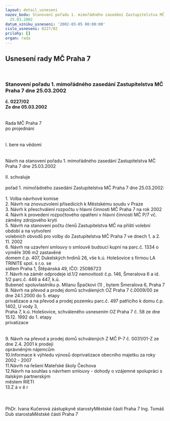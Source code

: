```yaml
---
layout: detail_usneseni
nazev_bodu: Stanovení pořadu 1. mimořádného zasedání Zastupitelstva MČ Praha 7 dne
  25.03.2002
datum_vzniku_usneseni: '2002-03-05 00:00:00'
cislo_usneseni: 0227/02
prilohy: []
organ: rada
---
```

<div id="ucUsn_pList" class="usn">
	<span><h2>Usnesení rady MČ Praha 7 </h2>
<br></span><div class="standBody">
<span><h3>Stanovení pořadu 1. mimořádného zasedání Zastupitelstva MČ Praha 7 dne 25.03.2002</h3></span><div class="center">
		<strong>č. 0227/02</strong><br>
	</div>
<div class="center">
		<strong>Ze dne 05.03.2002</strong><br><br>
	</div>
<br>Rada MČ Praha 7<br>po projednání<br><br><br>I.	bere na vědomí<br><br> <br>Návrh na stanovení pořadu 1. mimořádného zasedání Zastupitelstva MČ Praha 7 dne 25.03.2002<br><br>II.	schvaluje <br><br>pořad 1. mimořádného zasedání Zastupitelstva MČ Praha 7 dne 25.03.2002:<br><br>  1. Volba návrhové komise<br>  2. Návrh na znovuzvolení přísedících k Městskému soudu v Praze<br>  3. Návrh k přeschválení rozpočtu v hlavní činnosti MČ Praha 7 na rok 2002<br>  4. Návrh k provedení rozpočtového opatření v hlavní činnosti MČ P/7 vč. záměny zdrojového krytí<br>  5. Návrh na stanovení počtu členů Zastupitelstva MČ na příští volební období a na vytvoření <br>      volebních obvodů pro volby do Zastupitelstva MČ Praha 7 ve dnech 1. a 2. 11. 2002<br>  6. Návrh na uzavření smlouvy o smlouvě budoucí kupní na parc.č. 1334 o výměře 306 m2 zastavěné  <br>      domem č.p. 407, Dukelských hrdinů 26, vše k.ú. Holešovice s firmou LA TRINITE spol. s r.o. se  <br>      sídlem Praha 1, Štěpánská 49, IČO: 25086723<br>  7. Návrh na záměr odprodeje id.1/2 nemovitosti č.p. 146, Šmeralova 6 a id. 1/2 parc.č. 446 a 447, k.ú. <br>      Bubeneč  spoluvlastníku  p. Milanu Špačkovi (1) , bytem Šmeralova 6, Praha 7<br>  8. Návrh na převod a prodej domů schválených  OZ Praha 7 č.0009/00 ze dne 24.1.2000 do 5. etapy <br>      privatizace a na převod a prodej pozemku parc.č. 497 patřícího k domu č.p. 1402, U vody 3, <br>      Praha 7, k.ú. Holešovice, schváleného usnesením OZ Praha 7 č. 58 ze dne 15.12. 1992 do 1. etapy  <br>      privatizace<br>  <br><br>  9. Návrh na převod a prodej domů schválených Z MČ P-7 č. 0031/01-Z ze dne 2.4. 2001 k prodeji <br>      oprávněným nájemcům<br> 10.Informace k výhledu  výnosů doprivatizace obecního majetku za roky 2002 - 2007<br> 11.Návrh na řešení Mateřské školy Čechova<br> 12.Návrh na souhlas s návrhem smlouvy - dohody o vzájemné spolupráci s italským partnerským  <br>      městem RIETI<br> 13.Z á v ě r<br><br> <br>	<br>PhDr. Ivana Kučerová zástupkyně starostyMěstské části Praha 7	Ing. Tomáš Dub starostaMěstské části Praha 7<br>	<br><br>
</div>
</div>